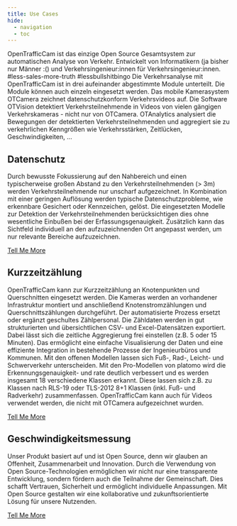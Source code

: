 ```yaml
---
title: Use Cases
hide:
  - navigation
  - toc
---
```


OpenTrafficCam ist das einzige Open Source Gesamtsystem zur automatischen Analyse von Verkehr. Entwickelt von Informatikern (ja bisher nur Männer :() und Verkehrsingenieur:innen für Verkehrsingenieur:innen. #less-sales-more-truth #lessbullshitbingo Die Verkehrsanalyse mit OpenTrafficCam ist in drei aufeinander abgestimmte Module unterteilt. Die Module können auch einzeln eingesetzt werden. Das mobile Kamerasystem OTCamera zeichnet datenschutzkonform Verkehrsvideos auf. Die Software OTVision detektiert Verkehrsteilnehmende in Videos von vielen gängigen Verkehrskameras - nicht nur von OTCamera. OTAnalytics analysiert die Bewegungen der detektierten Verkehrsteilnehmenden und aggregiert sie zu verkehrlichen Kenngrößen wie Verkehrsstärken, Zeitlücken, Geschwindigkeiten, …

## Datenschutz

Durch bewusste Fokussierung auf den Nahbereich und einen typischerweise großen Abstand zu den Verkehrsteilnehmenden (> 3m) werden Verkehrsteilnehmende nur unscharf aufgezeichnet. In Kombination mit einer geringen Auflösung werden typische Datenschutzprobleme, wie erkennbare Gesichert oder Kennzeichen, gelöst. Die eingesetzten Modelle zur Detektion der Verkehrsteilnehmenden berücksichtigen dies ohne wesentliche Einbußen bei der Erfassungsgenauigkeit. Zusätzlich kann das Sichtfeld individuell an den aufzuzeichnenden Ort angepasst werden, um nur relevante Bereiche aufzuzeichnen.

[Tell Me More](#services)

## Kurzzeitzählung

OpenTrafficCam kann zur Kurzzeitzählung an Knotenpunkten und Querschnitten eingesetzt werden. Die Kameras werden an vorhandener Infrastruktur montiert und anschließend Knotenstromzählungen und Querschnittszählungen durchgeführt. Der automatisierte Prozess ersetzt oder ergänzt geschultes Zählpersonal. Die Zähldaten werden in gut strukturierten und übersichtlichen CSV- und Excel-Datensätzen exportiert. Dabei lässt sich die zeitliche Aggregierung frei einstellen (z.B. 5 oder 15 Minuten). Das ermöglicht eine einfache Visualisierung der Daten und eine effiziente Integration in bestehende Prozesse der Ingenieurbüros und Kommunen. Mit den offenen Modellen lassen sich Fuß-, Rad-, Leicht- und Schwerverkehr unterscheiden. Mit den Pro-Modellen von platomo wird die Erkennungsgenauigkeit- und rate deutlich verbessert und es werden insgesamt 18 verschiedene Klassen erkannt. Diese lassen sich z.B. zu Klassen nach RLS-19 oder TLS-2012 8+1 Klassen (inkl. Fuß- und Radverkehr) zusammenfassen. OpenTrafficCam kann auch für Videos verwendet werden, die nicht mit OTCamera aufgezeichnet wurden.

[Tell Me More](#services)


Geschwindigkeitsmessung
--------


Unser Produkt basiert auf und ist Open Source, denn wir glauben an Offenheit, Zusammenarbeit und Innovation. Durch die Verwendung von Open Source-Technologien ermöglichen wir nicht nur eine transparente Entwicklung, sondern fördern auch die Teilnahme der Gemeinschaft. Dies schafft Vertrauen, Sicherheit und ermöglicht individuelle Anpassungen. Mit Open Source gestalten wir eine kollaborative und zukunftsorientierte Lösung für unsere Nutzenden.

[Tell Me More](#services)
